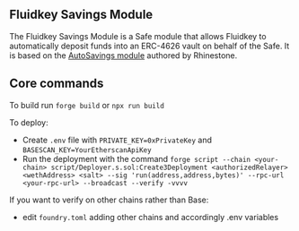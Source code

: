 ## Fluidkey Savings Module

The Fluidkey Savings Module is a Safe module that allows Fluidkey to automatically deposit funds into an ERC-4626 vault on behalf of the Safe. It is based on the [AutoSavings module](https://github.com/rhinestonewtf/core-modules/blob/main/src/AutoSavings/AutoSavings.sol) authored by Rhinestone.

## Core commands

To build run `forge build` or `npx run build`

To deploy:
* Create `.env` file with `PRIVATE_KEY=0xPrivateKey` and `BASESCAN_KEY=YourEtherscanApiKey`
* Run the deployment with the command `forge script --chain <your-chain> script/Deployer.s.sol:Create3Deployment <authorizedRelayer> <wethAddress> <salt> --sig 'run(address,address,bytes)' --rpc-url <your-rpc-url> --broadcast --verify -vvvv`

If you want to verify on other chains rather than Base:
* edit `foundry.toml` adding other chains and accordingly .env variables
